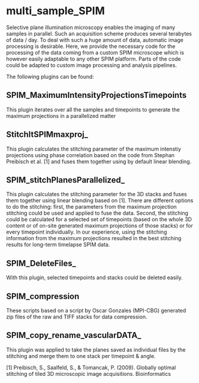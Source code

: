 # multi_sample_SPIM

Selective plane illumination microscopy enables the imaging of many samples in parallel. Such an acquisition scheme produces several terabytes of data / day. To deal with such a huge amount of data, automatic image processing is desirable. Here, we provide the necessary code for the processing of the data coming from a custom SPIM microscope which is however easily adaptable to any other SPIM platform. Parts of the code could be adapted to custom image processing and analysis pipelines.

The following plugins can be found:

## SPIM_MaximumIntensityProjectionsTimepoints

This plugin iterates over all the samples and timepoints to generate the maximum projections in a parallelized matter

## StitchItSPIMmaxproj_

This plugin calculates the stitching parameter of the maximum intenstiy projections using phase correlation based on the code from Stephan Preibisch et al. [1] and fuses them together using by default linear blending.

## SPIM_stitchPlanesParallelized_

This plugin calculates the stitching parameter for the 3D stacks and fuses them together using linear blending based on [1]. There are different options to do the stitching: first, the parameters from the maximum projection stitching could be used and applied to fuse the data. Second, the stitching could be calculated for a selected set of timepoints (based on the whole 3D content or of on-site generated maximum projections of those stacks) or for every timepoint individually. In our experience, using the stitching information from the maximum projections resulted in the best stitching results for long-term timelapse SPIM data.

## SPIM_DeleteFiles_

With this plugin, selected timepoints and stacks could be deleted easily.

## 	SPIM_compression

These scripts based on a script by Oscar Gonzales (MPI-CBG) generated zip files of the raw and TIFF stacks for data compression.

## 	SPIM_copy_rename_vascularDATA_

This plugin was applied to take the planes saved as individual files by the stitching and merge them to one stack per timepoint & angle.



[1]	Preibisch, S., Saalfeld, S., & Tomancak, P. (2009). Globally optimal stitching of tiled 3D microscopic image acquisitions. Bioinformatics




